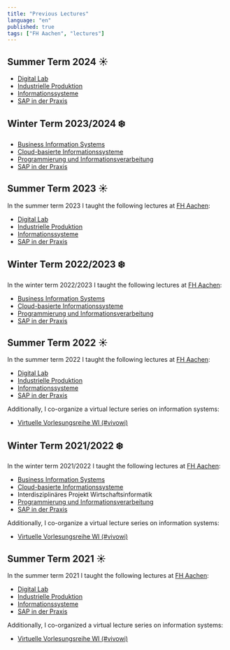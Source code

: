 ```yaml
---
title: "Previous Lectures"
language: "en"
published: true
tags: ["FH Aachen", "lectures"]
---
```


## Summer Term 2024 ☀️

- [Digital Lab](/teaching/lectures/2024/summer-term/digital-lab)
- [Industrielle Produktion](/teaching/lectures/2024/summer-term/industrielle-produktion)
- [Informationssysteme](/teaching/lectures/2024/summer-term/informationssysteme)
- [SAP in der Praxis](/teaching/lectures/2024/summer-term/sap-in-der-praxis)

## Winter Term 2023/2024 ❄️

- [Business Information Systems](/teaching/lectures/2023/winter_term/business_information_systems)
- [Cloud-basierte Informationssysteme](/teaching/lectures/2023/winter_term/cloud_based_is)
- [Programmierung und Informationsverarbeitung](/teaching/lectures/2023/winter_term/programmierung)
- [SAP in der Praxis](/teaching/lectures/2023/winter_term/sap_in_der_praxis)

## Summer Term 2023 ☀️

In the summer term 2023 I taught the following lectures at [FH Aachen](https://www.fh-aachen.de):

- [Digital Lab](/teaching/lectures/2023/summer_term/digital_lab)
- [Industrielle Produktion](/teaching/lectures/2023/summer_term/industrielle_produktion)
- [Informationssysteme](/teaching/lectures/2023/summer_term/informationssysteme)
- [SAP in der Praxis](/teaching/lectures/2023/summer_term/sap_in_der_praxis)

## Winter Term 2022/2023 ❄️

In the winter term 2022/2023 I taught the following lectures at [FH Aachen](https://www.fh-aachen.de/):

- [Business Information Systems](/teaching/lectures/2022/winter_term/business_information_systems)
- [Cloud-basierte Informationssysteme](/teaching/lectures/2022/winter_term/cloud_based_is)
- [Programmierung und Informationsverarbeitung](/teaching/lectures/2022/winter_term/programmierung)
- [SAP in der Praxis](/teaching/lectures/2022/winter_term/sap_in_der_praxis)

## Summer Term 2022 ☀️

In the summer term 2022 I taught the following lectures at [FH Aachen](https://www.fh-aachen.de):

- [Digital Lab](/teaching/lectures/2022/summer_term/digital_lab)
- [Industrielle Produktion](/teaching/lectures/2022/summer_term/industrielle_produktion)
- [Informationssysteme](/teaching/lectures/2022/summer_term/informationssysteme)
- [SAP in der Praxis](/teaching/lectures/2022/summer_term/sap_in_der_praxis)

Additionally, I co-organize a virtual lecture series on information systems:

- [Virtuelle Vorlesungsreihe WI (#vivowi)](https://taxxas.com/d.php?id=vvwi)

## Winter Term 2021/2022 ❄️

In the winter term 2021/2022 I taught the following lectures at [FH Aachen](https://www.fh-aachen.de):

- [Business Information Systems](/teaching/lectures/2021/winter_term/business_information_systems)
- [Cloud-basierte Informationssysteme](/teaching/lectures/2021/winter_term/cloud_based_is)
- Interdisziplinäres Projekt Wirtschaftsinformatik
- [Programmierung und Informationsverarbeitung](/teaching/lectures/2021/winter_term/programmierung)
- [SAP in der Praxis](/teaching/lectures/2021/winter_term/sap_in_der_praxis)

Additionally, I co-organize a virtual lecture series on information systems:

- [Virtuelle Vorlesungsreihe WI (#vivowi)](https://taxxas.com/d.php?id=vvwi)

## Summer Term 2021 ☀️

In the summer term 2021 I taught the following lectures at [FH Aachen](https://www.fh-aachen.de):

- [Digital Lab](/teaching/lectures/2021/summer_term/digital_lab)
- [Industrielle Produktion](/teaching/lectures/2021/summer_term/industrielle_produktion)
- [Informationssysteme](/teaching/lectures/2021/summer_term/informationssysteme)
- [SAP in der Praxis](/teaching/lectures/2021/summer_term/sap_in_der_praxis)

Additionally, I co-organized a virtual lecture series on information systems:

- [Virtuelle Vorlesungsreihe WI (#vivowi)](/teaching/lectures/2021/summer_term/vivowi)
